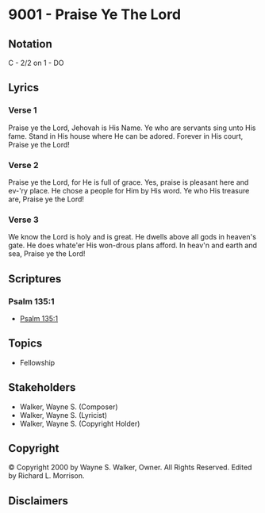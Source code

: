 # 9001 - Praise Ye The Lord

## Notation

C - 2/2 on 1 - DO

## Lyrics

### Verse 1

Praise ye the Lord, Jehovah is His Name. Ye who are servants sing unto His fame. Stand in His house where He can be adored. Forever in His court, Praise ye the Lord!

### Verse 2

Praise ye the Lord, for He is full of grace. Yes, praise is pleasant here and ev-'ry place. He chose a people for Him by His word. Ye who His treasure are, Praise ye the Lord!

### Verse 3

We know the Lord is holy and is great. He dwells above all gods in heaven's gate. He does whate'er His won-drous plans afford. In heav'n and earth and sea, Praise ye the Lord!


## Scriptures

### Psalm 135:1

- [Psalm 135:1](https://www.biblegateway.com/passage/?search=Psalm%20135%3A1)


## Topics

- Fellowship

## Stakeholders

- Walker, Wayne S. (Composer)
- Walker, Wayne S. (Lyricist)
- Walker, Wayne S. (Copyright Holder)

## Copyright

© Copyright 2000 by Wayne S. Walker, Owner. All Rights Reserved. Edited by Richard L. Morrison.


## Disclaimers


